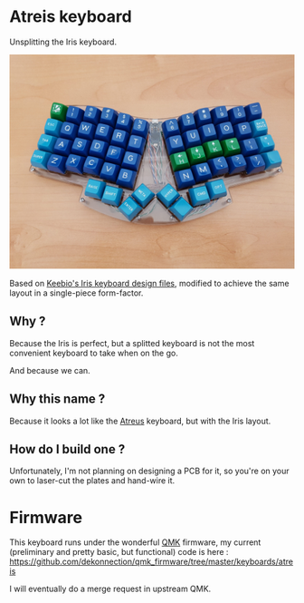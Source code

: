 # Atreis keyboard

Unsplitting the Iris keyboard.

![A picture of the Atreis](pictures/GPI0El4.jpg?raw=true "The Atreis keyboard")

Based on [Keebio's Iris keyboard design files](https://github.com/keebio/iris-case),
modified to achieve the same layout in a single-piece form-factor.

## Why ?

Because the Iris is perfect, but a splitted keyboard is not the most convenient
keyboard to take when on the go.

And because we can.

## Why this name ?

Because it looks a lot like the [Atreus](https://github.com/technomancy/atreus) keyboard, but with the Iris layout.

## How do I build one ?

Unfortunately, I'm not planning on designing a PCB for it, so you're on your own
to laser-cut the plates and hand-wire it.

# Firmware

This keyboard runs under the wonderful [QMK](https://github.com/qmk/qmk_firmware) firmware, my current (preliminary and pretty basic, but functional) code is here : https://github.com/dekonnection/qmk_firmware/tree/master/keyboards/atreis

I will eventually do a merge request in upstream QMK.
